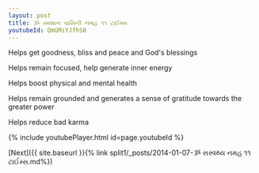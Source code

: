 ```yaml
---
layout: post
title: ૐ સ્મશાન વાસિની નમહ ૧૧ ટાઈમ્સ
youtubeId: QmGMiYJfhS0
---
```

 
 
Helps get goodness, bliss and peace and God's blessings
 
Helps remain focused, help generate inner energy 
 
Helps boost physical and mental health 
 
Helps remain grounded and generates a sense of gratitude towards the greater power 
 
Helps reduce bad karma
 
 
 
 


{% include youtubePlayer.html id=page.youtubeId %}
 
[Next]({{ site.baseurl }}{% link  split1/_posts/2014-01-07-ૐ સસ્વથ્ય નમહ ૧૧ ટાઈમ્સ.md%})
 
